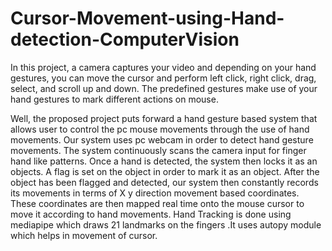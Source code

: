 # Cursor-Movement-using-Hand-detection-ComputerVision
In this project, a camera captures your video and depending on your hand gestures, you can  move the cursor and perform left click, right click, drag, select, and scroll up and down. The  predefined gestures make use of your hand gestures to mark different actions on mouse.

Well, the proposed project puts forward a hand gesture based system that allows user to  control the pc mouse movements through the use of hand movements. Our system uses pc webcam in order to detect hand gesture movements. The system continuously scans the camera input for finger hand like patterns. Once a hand is detected, the system then locks it as an objects. A flag is set on the object in order to mark it as an object. After the object has been flagged and detected, our system then constantly records its movements in terms of X y direction movement based coordinates. These coordinates are then mapped real time onto the mouse cursor to move it according to hand movements. Hand Tracking is done using mediapipe which draws 21 landmarks on the fingers .It uses autopy module which helps in movement of cursor.

